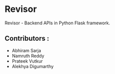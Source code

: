 # Revisor
Revisor - Backend APIs in Python Flask framework.

## Contributors : 
- Abhiram Sarja
- Namruth Reddy
- Prateek Vutkur
- Alekhya Digumarthy


